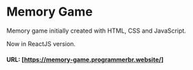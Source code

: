 # Memory Game

Memory game initially created with HTML, CSS and JavaScript.

Now in ReactJS version.

#### URL:  [<https://memory-game.programmerbr.website/>]